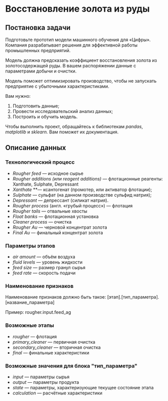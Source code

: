 # Восстановление золота из руды

## Постановка задачи

Подготовьте прототип модели машинного обучения для «Цифры». Компания разрабатывает решения для эффективной работы промышленных предприятий.

Модель должна предсказать коэффициент восстановления золота из золотосодержащей руды. В вашем распоряжении данные с параметрами добычи и очистки. 

Модель поможет оптимизировать производство, чтобы не запускать предприятие с убыточными характеристиками.

Вам нужно:

1. Подготовить данные;
2. Провести исследовательский анализ данных;
3. Построить и обучить модель.

Чтобы выполнить проект, обращайтесь к библиотекам *pandas*, *matplotlib* и *sklearn.* Вам поможет их документация.

## Описание данных

### Технологический процесс

* *Rougher feed* — исходное сырье
* *Rougher additions (или reagent additions)* — флотационные реагенты: Xanthate, Sulphate, Depressant
* *Xanthate* **— ксантогенат (промотер, или активатор флотации);
* *Sulphate* — сульфат (на данном производстве сульфид натрия);
* *Depressant* — депрессант (силикат натрия).
* *Rougher process* (англ. «грубый процесс») — флотация
* *Rougher tails* — отвальные хвосты
* *Float banks* — флотационная установка
* *Cleaner process* — очистка
* *Rougher Au* — черновой концентрат золота
* *Final Au* — финальный концентрат золота

### Параметры этапов

* *air amount* — объём воздуха
* *fluid levels* — уровень жидкости
* *feed size* — размер гранул сырья
* *feed rate* — скорость подачи

### Наименование признаков

Наименование признаков должно быть такое: [этап].[тип_параметра].[название_параметра]

Пример: rougher.input.feed_ag

### Возможные этапы
* *rougher* — флотация
* *primary_cleaner* — первичная очистка
* *secondary_cleaner* — вторичная очистка
* *final* — финальные характеристики

### Возможные значения для блока "тип_параметра"
* *input* — параметры сырья
* *output* — параметры продукта
* *state* — параметры, характеризующие текущее состояние этапа
* *calculation* — расчётные характеристики